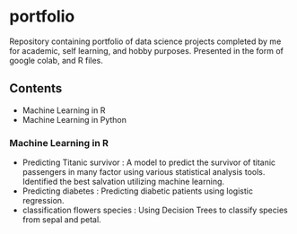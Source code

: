 # portfolio
Repository containing portfolio of data science projects completed by me for academic, self learning, and hobby purposes. Presented in the form of google colab, and R files.
## Contents
- Machine Learning in R
- Machine Learning in Python
### Machine Learning in R
- Predicting Titanic survivor : A model to predict the survivor of titanic passengers in many factor using various statistical analysis tools. Identified the best salvation utilizing machine learning.
- Predicting diabetes : Predicting diabetic patients using logistic regression.
- classification flowers species : Using Decision Trees to classify species from sepal and petal.
